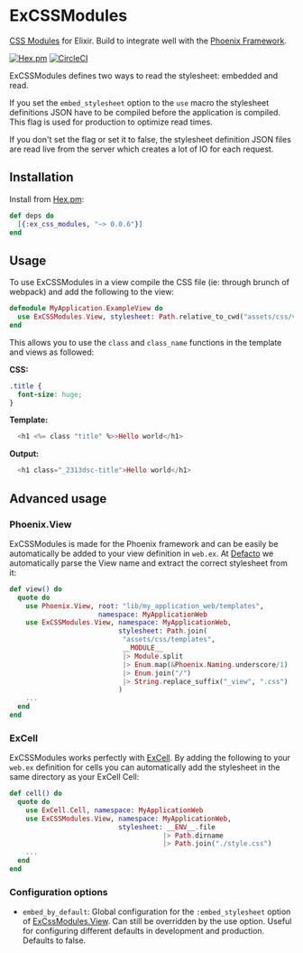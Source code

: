 # ExCSSModules

[CSS Modules](https://github.com/css-modules/css-modules) for Elixir. Build to integrate well with the [Phoenix Framework](http://phoenixframework.org/).

[![Hex.pm](https://img.shields.io/hexpm/v/ex_css_modules.svg)](https://hex.pm/packages/ex_css_modules)
[![CircleCI](https://circleci.com/gh/DefactoSoftware/ex_css_modules/tree/master.svg?style=shield)](https://circleci.com/gh/DefactoSoftware/ex_css_modules)

ExCSSModules defines two ways to read the stylesheet: embedded and read.

If you set the `embed_stylesheet` option to the `use` macro the stylesheet definitions JSON have to be compiled before the application is compiled. This flag is used for production to optimize read times.

If you don't set the flag or set it to false, the stylesheet definition JSON files are read live from the server which creates a lot of IO for each request.

## Installation
Install from [Hex.pm](https://hex.pm/packages/ex_css_modules):

```ex
def deps do
  [{:ex_css_modules, "~> 0.0.6"}]
end
```

## Usage
To use ExCSSModules in a view compile the CSS file (ie: through brunch of webpack) and add the following to the view:

```ex
defmodule MyApplication.ExampleView do
  use ExCSSModules.View, stylesheet: Path.relative_to_cwd("assets/css/views/example.css")
end
```

This allows you to use the `class` and `class_name` functions in the template and views as followed:

**CSS:**
```css
.title {
  font-size: huge;
}
```

**Template:**
```eex
  <h1 <%= class "title" %>>Hello world</h1>
```

**Output:**
```eex
  <h1 class="_2313dsc-title">Hello world</h1>
```
## Advanced usage

### Phoenix.View
ExCSSModules is made for the Phoenix framework and can be easily be automatically be added to your view definition in `web.ex`. At [Defacto](https://github.com/DefactoSoftware) we automatically parse the View name and extract the correct stylesheet from it:

```ex
def view() do
  quote do
    use Phoenix.View, root: "lib/my_application_web/templates",
                      namespace: MyApplicationWeb
    use ExCSSModules.View, namespace: MyApplicationWeb,
                           stylesheet: Path.join(
                            "assets/css/templates",
                            __MODULE__
                            |> Module.split
                            |> Enum.map(&Phoenix.Naming.underscore/1)
                            |> Enum.join("/")
                            |> String.replace_suffix("_view", ".css")
                           )
    ...
  end
end
```

### ExCell
ExCSSModules works perfectly with [ExCell](https://github.com/DefactoSoftware/ex_cell). By adding the following to your `web.ex` definition for cells you can automatically add the stylesheet in the same directory as your ExCell Cell:
```ex
def cell() do
  quote do
    use ExCell.Cell, namespace: MyApplicationWeb
    use ExCSSModules.View, namespace: MyApplicationWeb,
                           stylesheet: __ENV__.file
                                      |> Path.dirname
                                      |> Path.join("./style.css")
    ...
  end
end
```

### Configuration options

- `embed_by_default`: Global configuration for the `:embed_stylesheet` option of [ExCssModules.View](./lib/view.ex). Can still be overridden by the use option. Useful for configuring different defaults in development and production. Defaults to false.
